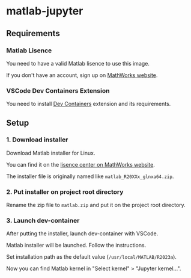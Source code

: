 # matlab-jupyter

## Requirements

### Matlab Lisence

You need to have a valid Matlab lisence to use this image.

If you don't have an account, sign up on [MathWorks website](mathworks.com).

### VSCode Dev Containers Extension

You need to install [Dev Containers](https://marketplace.visualstudio.com/items?itemName=ms-vscode-remote.remote-containers) extension and its requirements.

## Setup

### 1. Download installer

Download Matlab installer for Linux.

You can find it on the [lisence center on MathWorks website](mathworks.com/licensecenter).

The installer file is originally named like `matlab_R20XXx_glnxa64.zip`.

### 2. Put installer on project root directory

Rename the zip file to `matlab.zip` and put it on the project root directory.

### 3. Launch dev-container

After putting the installer, launch dev-container with VSCode.

Matlab installer will be launched. Follow the instructions.

Set installation path as the default value (`/usr/local/MATLAB/R2023a`).

Now you can find Matlab kernel in "Select kernel" > "Jupyter kernel...".
